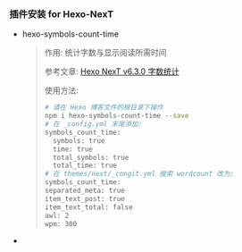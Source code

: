 ### 插件安装 for Hexo-NexT

- hexo-symbols-count-time

    > 作用: 统计字数与显示阅读所需时间
    >
    > 参考文章: [Hexo NexT v6.3.0 字数统计](https://co5.me/2018/180613-wordcount.html)
    >
    > 使用方法:
    >
    > ```sh
    > # 请在 Hexo 博客文件的根目录下操作
    > npm i hexo-symbols-count-time --save
    > # 在 _config.yml 末尾添加:
    > symbols_count_time:
    > 	symbols: true
    > 	time: true
    > 	total_symbols: true
    > 	total_time: true
    > # 在 themes/next/_congit.yml 搜索 wordcount 改为:
    > symbols_count_time:
    > separated_meta: true
    > item_text_post: true
    > item_text_total: false
    > awl: 2
    > wpm: 300
    > ```

- 

